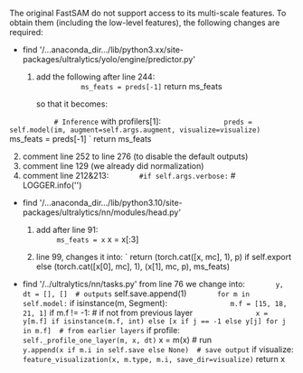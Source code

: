 
The original FastSAM do not support access to its multi-scale features. To obtain them (including the low-level features),
the following changes are required:

* find '/...anaconda_dir.../lib/python3.xx/site-packages/ultralytics/yolo/engine/predictor.py'
   
   1. add the following after line 244:   
`            ms_feats = preds[-1]
`            return ms_feats
            
      so that it becomes:
   
`            # Inference
`            with profilers[1]:
`                preds = self.model(im, augment=self.args.augment, visualize=visualize)
`            ms_feats = preds[-1]
`            return ms_feats
            
   2. comment line 252 to line 276 (to disable the default outputs)
   3. comment line 129 (we already did normalization)
   4. comment line 212&213:
`        #if self.args.verbose:
`        #    LOGGER.info('')
   
* find '/...anaconda_dir.../lib/python3.10/site-packages/ultralytics/nn/modules/head.py'
   1. add after line 91:   
`      ms_feats = x
`      x = x[:3]
      
   2. line 99, changes it into:
`      return (torch.cat([x, mc], 1), p) if self.export else (torch.cat([x[0], mc], 1), (x[1], mc, p), ms_feats)

* find '/../ultralytics/nn/tasks.py'
   from line 76 we change into:
`        y, dt = [], []  # outputs
`        self.save.append(1)
`        for m in self.model:
`            if isinstance(m, Segment):
`                m.f = [15, 18, 21, 1]
`            if m.f != -1:  # if not from previous layer
`                x = y[m.f] if isinstance(m.f, int) else [x if j == -1 else y[j] for j in m.f]  # from earlier layers
`            if profile:
`                self._profile_one_layer(m, x, dt)
`            x = m(x)  # run
`            y.append(x if m.i in self.save else None)  # save output
`            if visualize:
`                feature_visualization(x, m.type, m.i, save_dir=visualize)
`        return x
